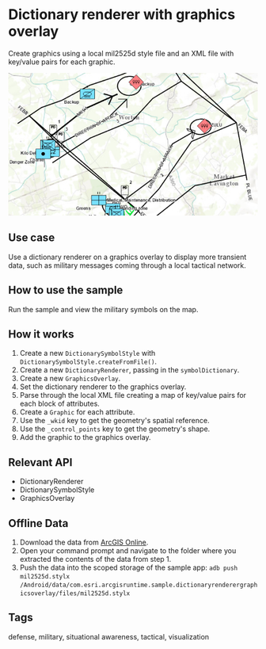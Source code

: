 # Dictionary renderer with graphics overlay

Create graphics using a local mil2525d style file and an XML file with key/value pairs for each graphic.

![Image of dictionary renderer graphics overlay](dictionary-renderer-graphics-overlay.png)

## Use case

Use a dictionary renderer on a graphics overlay to display more transient data, such as military messages coming through a local tactical network.

## How to use the sample

Run the sample and view the military symbols on the map.    

## How it works

1. Create a new `DictionarySymbolStyle` with `DictionarySymbolStyle.createFromFile()`.
2. Create a new `DictionaryRenderer`, passing in the `symbolDictionary`.
3. Create a new `GraphicsOverlay`.
4. Set the  dictionary renderer to the graphics overlay.
5. Parse through the local XML file creating a map of key/value pairs for each block of attributes.
6. Create a `Graphic` for each attribute.
7. Use the `_wkid` key to get the geometry's spatial reference.
8. Use the `_control_points` key to get the geometry's shape.
9. Add the graphic to the graphics overlay.

## Relevant API

* DictionaryRenderer
* DictionarySymbolStyle
* GraphicsOverlay

## Offline Data

1. Download the data from [ArcGIS Online](https://www.arcgis.com/home/item.html?id=c78b149a1d52414682c86a5feeb13d30).
2. Open your command prompt and navigate to the folder where you extracted the contents of the data from step 1.
3. Push the data into the scoped storage of the sample app:
`adb push mil2525d.stylx /Android/data/com.esri.arcgisruntime.sample.dictionaryrenderergraphicsoverlay/files/mil2525d.stylx`

## Tags

defense, military, situational awareness, tactical, visualization
